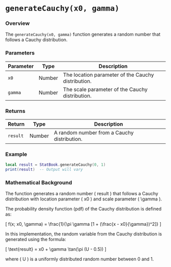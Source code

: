 # `generateCauchy(x0, gamma)`

### Overview

The `generateCauchy(x0, gamma)` function generates a random number that follows a Cauchy distribution.

### Parameters

| Parameter  | Type   | Description                                        |
|------------|--------|----------------------------------------------------|
| `x0`       | Number | The location parameter of the Cauchy distribution. |
| `gamma`    | Number | The scale parameter of the Cauchy distribution.    |

### Returns

| Return     | Type   | Description                                             |
|------------|--------|---------------------------------------------------------|
| `result`   | Number | A random number from a Cauchy distribution.             |

### Example

```lua
local result = StatBook.generateCauchy(0, 1)
print(result)  -- Output will vary
```

### Mathematical Background

The function generates a random number \( result \) that follows a Cauchy distribution with location parameter \( x0 \) and scale parameter \( \gamma \).

The probability density function (pdf) of the Cauchy distribution is defined as:

\[
f(x; x0, \gamma) = \frac{1}{\pi \gamma [1 + (\frac{x - x0}{\gamma})^2]}
\]

In this implementation, the random variable from the Cauchy distribution is generated using the formula:

\[
\text{result} = x0 + \gamma \tan(\pi (U - 0.5))
\]

where \( U \) is a uniformly distributed random number between 0 and 1.



